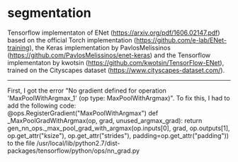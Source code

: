 # segmentation

Tensorflow implementaton of ENet (https://arxiv.org/pdf/1606.02147.pdf) based on the official Torch implementation (https://github.com/e-lab/ENet-training), the Keras implementation by PavlosMelissinos (https://github.com/PavlosMelissinos/enet-keras) and the Tensorflow implementaton by kwotsin (https://github.com/kwotsin/TensorFlow-ENet), trained on the Cityscapes dataset (https://www.cityscapes-dataset.com/).


****

First, I got the error "No gradient defined for operation 'MaxPoolWithArgmax_1' (op type: MaxPoolWithArgmax)". To fix this, I had to add the following code:  
@ops.RegisterGradient("MaxPoolWithArgmax")
def _MaxPoolGradWithArgmax(op, grad, unused_argmax_grad):
  return gen_nn_ops._max_pool_grad_with_argmax(op.inputs[0],
                                               grad,
                                               op.outputs[1],
                                               op.get_attr("ksize"),
                                               op.get_attr("strides"),
                                               padding=op.get_attr("padding"))  
to the file /usr/local/lib/python2.7/dist-packages/tensorflow/python/ops/nn_grad.py

                                              
